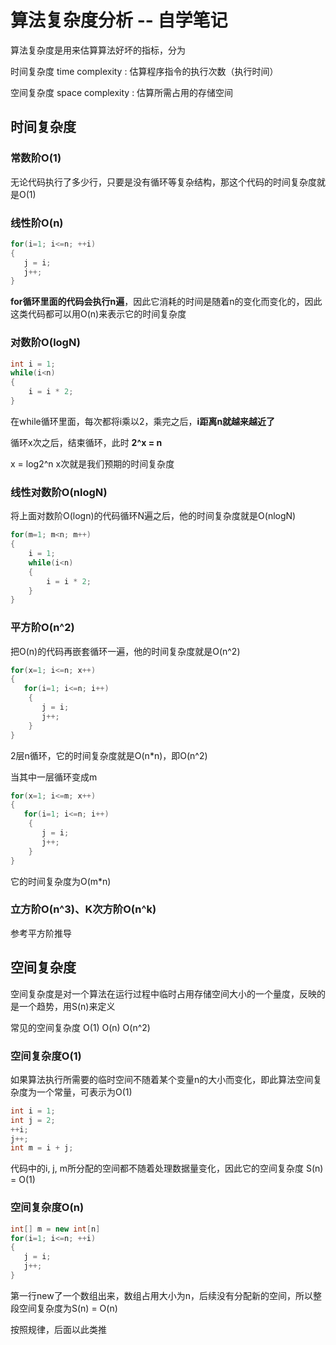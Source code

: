 # 算法复杂度分析 -- 自学笔记

算法复杂度是用来估算算法好坏的指标，分为

时间复杂度 time complexity : 估算程序指令的执行次数（执行时间）

空间复杂度 space complexity : 估算所需占用的存储空间

## 时间复杂度

### 常数阶O(1)

无论代码执行了多少行，只要是没有循环等复杂结构，那这个代码的时间复杂度就是O(1)

### 线性阶O(n)

```java
for(i=1; i<=n; ++i)
{
   j = i;
   j++;
}
```

**for循环里面的代码会执行n遍**，因此它消耗的时间是随着n的变化而变化的，因此这类代码都可以用O(n)来表示它的时间复杂度

### 对数阶O(logN)

```java
int i = 1;
while(i<n)
{
    i = i * 2;
}
```

在while循环里面，每次都将i乘以2，乘完之后，**i距离n就越来越近了**

循环x次之后，结束循环，此时  **2^x = n**

x = log2^n  x次就是我们预期的时间复杂度

### 线性对数阶O(nlogN)

将上面对数阶O(logn)的代码循环N遍之后，他的时间复杂度就是O(nlogN)

```java
for(m=1; m<n; m++)
{
    i = 1;
    while(i<n)
    {
        i = i * 2;
    }
}
```

### 平方阶O(n^2)

把O(n)的代码再嵌套循环一遍，他的时间复杂度就是O(n^2)

```java
for(x=1; i<=n; x++)
{
   for(i=1; i<=n; i++)
    {
       j = i;
       j++;
    }
}
```

2层n循环，它的时间复杂度就是O(n*n)，即O(n^2)

当其中一层循环变成m

```java
for(x=1; i<=m; x++)
{
   for(i=1; i<=n; i++)
    {
       j = i;
       j++;
    }
}
```

它的时间复杂度为O(m*n)

### 立方阶O(n^3)、K次方阶O(n^k)

参考平方阶推导

## 空间复杂度

空间复杂度是对一个算法在运行过程中临时占用存储空间大小的一个量度，反映的是一个趋势，用S(n)来定义

常见的空间复杂度 O(1) O(n) O(n^2)

### 空间复杂度O(1)

如果算法执行所需要的临时空间不随着某个变量n的大小而变化，即此算法空间复杂度为一个常量，可表示为O(1)

```java
int i = 1;
int j = 2;
++i;
j++;
int m = i + j;
```

代码中的i, j, m所分配的空间都不随着处理数据量变化，因此它的空间复杂度 S(n) = O(1)

### 空间复杂度O(n)

```java
int[] m = new int[n]
for(i=1; i<=n; ++i)
{
   j = i;
   j++;
}
```

第一行new了一个数组出来，数组占用大小为n，后续没有分配新的空间，所以整段空间复杂度为S(n) = O(n)

按照规律，后面以此类推





